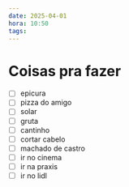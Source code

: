 ```yaml
---
date: 2025-04-01
hora: 10:50
tags:
---
```





# Coisas pra fazer
- [ ] epicura
- [ ] pizza do amigo
- [ ] solar
- [ ] gruta
- [ ] cantinho
- [ ] cortar cabelo
- [ ] machado de castro
- [ ] ir no cinema
- [ ] ir na praxis
- [ ] ir no lidl
